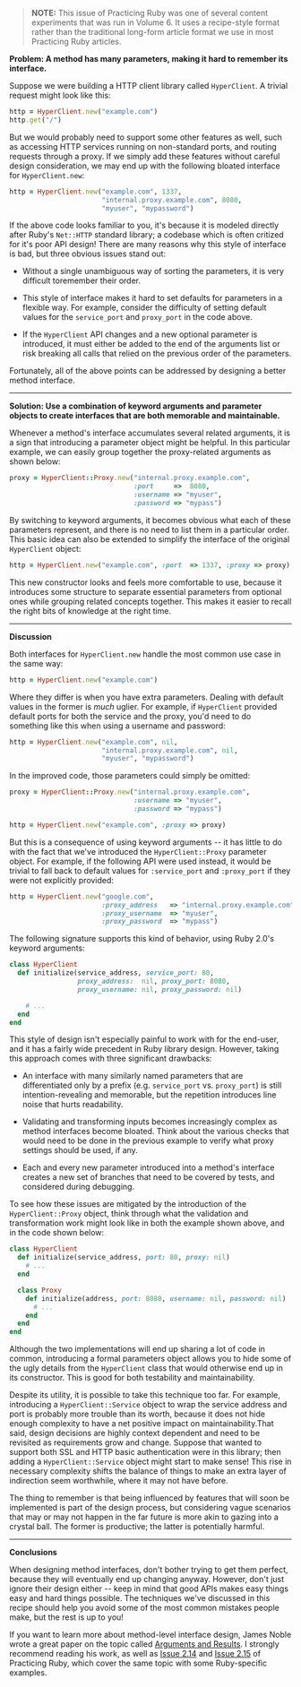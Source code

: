 > **NOTE:** This issue of Practicing Ruby was one of several content experiments 
that was run in Volume 6. It uses a recipe-style format rather than the traditional
long-form article format we use in most Practicing Ruby articles.

**Problem: A method has many parameters, making it hard to remember its
interface.**

Suppose we were building a HTTP client library called `HyperClient`. A trivial
request might look like this:

```ruby
http = HyperClient.new("example.com")
http.get("/")
```

But we would probably need to support some other features as well, such as 
accessing HTTP services running on non-standard ports, and routing 
requests through a proxy. If we simply add these features 
without careful design consideration, we may end up
with the following bloated interface for `HyperClient.new`: 

```ruby
http = HyperClient.new("example.com", 1337, 
                       "internal.proxy.example.com", 8080, 
                       "myuser", "mypassword")
```

If the above code looks familiar to you, it's because it is modeled directly
after Ruby's `Net::HTTP` standard library; a codebase which
is often critized for it's poor API design! There are many reasons 
why this style of interface is bad, but three obvious issues stand out:

* Without a single unambiguous way of sorting the parameters, it is very
difficult toremember their order.

* This style of interface makes it hard to set defaults for parameters in a
flexible way. For example, consider the difficulty of setting default values for
the `service_port` and `proxy_port` in the code above.

* If the `HyperClient` API changes and a new optional parameter is introduced, 
it must either be added to the end of the arguments list or risk breaking 
all calls that relied on the previous order of the parameters.

Fortunately, all of the above points can be addressed by designing a better
method interface.

---

**Solution: Use a combination of keyword arguments and parameter objects to
create interfaces that are both memorable and maintainable.**

Whenever a method's interface accumulates several related arguments, it is a
sign that introducing a parameter object might be helpful. In this 
particular example, we can easily group together the proxy-related arguments 
as shown below:

```ruby
proxy = HyperClient::Proxy.new("internal.proxy.example.com",
                               :port     =>  8080,
                               :username => "myuser",
                               :password => "mypass")
```

By switching to keyword arguments, it becomes obvious what
each of these parameters represent, and there is no need to list them
in a particular order. This basic idea can also be extended to simplify 
the interface of the original `HyperClient` object:

```ruby
http = HyperClient.new("example.com", :port  => 1337, :proxy => proxy) 
```

This new constructor looks and feels more comfortable to use, because it
introduces some structure to separate essential parameters from
optional ones while grouping related concepts together. This
makes it easier to recall the right bits of knowledge at the right time.

---

**Discussion**

Both interfaces for `HyperClient.new` handle the most common use case 
in the same way:

```ruby
http = HyperClient.new("example.com")
```

Where they differ is when you have extra parameters. Dealing with
default values in the former is *much* uglier. For example, if
`HyperClient` provided default ports for both the service and the
proxy, you'd need to do something like this when using a username
and password:

```ruby
http = HyperClient.new("example.com", nil, 
                       "internal.proxy.example.com", nil,
                       "myuser", "mypassword")
```                       

In the improved code, those parameters could simply be omitted:

```ruby
proxy = HyperClient::Proxy.new("internal.proxy.example.com",
                               :username => "myuser",
                               :password => "mypass")

http = HyperClient.new("example.com", :proxy => proxy)
```

But this is a consequence of using keyword arguments -- it has 
little to do with the fact that we've introduced the `HyperClient::Proxy` 
parameter object. For example, if the following API were used instead,
it would be trivial to fall back to default values for `:service_port` and
`:proxy_port` if they were not explicitly provided:

```ruby
http = HyperClient.new("google.com",
                       :proxy_address   => "internal.proxy.example.com",
                       :proxy_username  => "myuser",
                       :proxy_password  => "mypass")
```

The following signature supports this kind of behavior, using Ruby 2.0's 
keyword arguments:

```ruby
class HyperClient
  def initialize(service_address, service_port: 80, 
                 proxy_address:  nil, proxy_port: 8080, 
                 proxy_username: nil, proxy_password: nil)

    # ...        
  end
end
``` 

This style of design isn't especially painful to work with for the end-user, 
and it has a fairly wide precedent in Ruby library design. However, taking this
approach comes with three significant drawbacks:

* An interface with many similarly named parameters that are 
differentiated only by a prefix (e.g. `service_port` vs. `proxy_port`)
is still intention-revealing and memorable, but the repetition 
introduces line noise that hurts readability.

* Validating and transforming inputs becomes increasingly complex 
as method interfaces become bloated. Think about the various
checks that would need to be done in the previous example to
verify what proxy settings should be used, if any.

* Each and every new parameter introduced into a method's interface 
creates a new set of branches that need to be covered by tests,
and considered during debugging.

To see how these issues are mitigated by the introduction of the
`HyperClient::Proxy` object, think through what the validation
and transformation work might look like in both the example shown
above, and in the code shown below:

```ruby
class HyperClient
  def initialize(service_address, port: 80, proxy: nil)
    # ...
  end

  class Proxy
    def initialize(address, port: 8080, username: nil, password: nil)
      # ...
    end
  end
end
```

Although the two implementations will end up sharing a lot of code in 
common, introducing a formal parameters object allows you to hide
some of the ugly details from the `HyperClient` class that would
otherwise end up in its constructor. This is good for both testability
and maintainability.

Despite its utility, it is possible to take this technique too far. 
For example, introducing a `HyperClient::Service` object to wrap the service 
address and port is probably more trouble than its worth, because it does not
hide enough complexity to have a net positive impact on maintainability.That said,
design decisions are highly context dependent and need to 
be revisited as requirements grow and change. Suppose that wanted to support
both SSL and HTTP basic authentication were in this library; 
then adding a `HyperClient::Service` object might start to make sense!
This rise in necessary complexity shifts the balance of things to make
an extra layer of indirection seem worthwhile, where it may not have before.

The thing to remember is that being influenced by features that will soon be 
implemented is part of the design process, but considering vague scenarios 
that may or may not happen in the far future is more akin to gazing into a 
crystal ball. The former is productive; the latter is potentially harmful.

---

**Conclusions**

When designing method interfaces, don't bother trying to get them perfect,
because they will eventually end up changing anyway. However, don't just ignore
their design either -- keep in mind that good APIs makes easy things easy and hard 
things possible. The techniques we've discussed in this recipe should help you
avoid some of the most common mistakes people make, but the rest is up to you!

If you want to learn more about method-level interface design, James Noble wrote
a great paper on the topic called [Arguments and
Results](http://www.laputan.org/pub/patterns/noble/noble.pdf). I strongly
recommend reading his work, as well as [Issue 2.14](https://practicingruby.com/articles/shared/vpxpovppchww) 
and [Issue 2.15](https://practicingruby.com/articles/shared/mupuergickjz) of
Practicing Ruby, which cover the same topic with some Ruby-specific examples.
